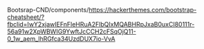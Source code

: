 Bootsrap-CND/components/https://hackerthemes.com/bootstrap-cheatsheet/?fbclid=IwY2xjawIEFnFleHRuA2FlbQIxMQABHRpJxaB0uxCI80111r-56a91w2XpWBWIG9YwftJcCCH2cFSqOjQ11-0_1w_aem_lhRGfca34UzdDUX7io-VvA
